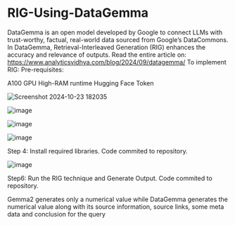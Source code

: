 # RIG-Using-DataGemma
DataGemma is an open model developed by Google to connect LLMs with trust-worthy, factual, real-world data sourced from Google’s DataCommons. 
In DataGemma, Retrieval-Interleaved Generation (RIG) enhances the accuracy and relevance of outputs. 
Read the entire article on: https://www.analyticsvidhya.com/blog/2024/09/datagemma/
To implement RIG: 
Pre-requisites:

A100 GPU
High-RAM runtime 
Hugging Face Token

![Screenshot 2024-10-23 182035](https://github.com/user-attachments/assets/50b2577d-10c1-4589-abaa-f7b1dee64ea6)

![image](https://github.com/user-attachments/assets/f140bb50-54d3-410a-b9f7-254027bee3b0)

![image](https://github.com/user-attachments/assets/33e36e17-1237-47e0-b26b-453780f9b107)

![image](https://github.com/user-attachments/assets/0283399a-f089-41a7-a8da-2e61b3d77f9a)

Step 4: Install required libraries. Code commited to repository. 

![image](https://github.com/user-attachments/assets/f629fe4d-1e65-4e12-a229-2b4b870436e2)

Step6: Run the RIG technique and Generate Output. Code commited to repository. 

Gemma2 generates only a numerical value while DataGemma generates the numerical value along with its source information, source links, some meta data and conclusion for the query





